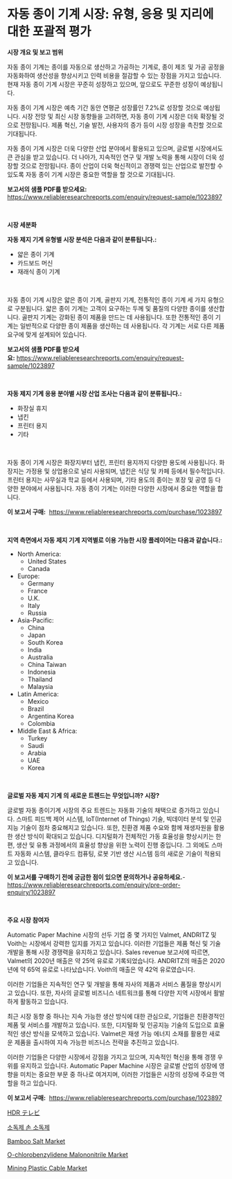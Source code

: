<p><h1>자동 종이 기계 시장: 유형, 응용 및 지리에 대한 포괄적 평가</h1></p><p><strong>시장 개요 및 보고 범위</strong></p>
<p><p>자동 종이 기계는 종이를 자동으로 생산하고 가공하는 기계로, 종이 제조 및 가공 공정을 자동화하여 생산성을 향상시키고 인력 비용을 절감할 수 있는 장점을 가지고 있습니다. 현재 자동 종이 기계 시장은 꾸준히 성장하고 있으며, 앞으로도 꾸준한 성장이 예상됩니다. </p><p>자동 종이 기계 시장은 예측 기간 동안 연평균 성장률인 7.2%로 성장할 것으로 예상됩니다. 시장 전망 및 최신 시장 동향들을 고려하면, 자동 종이 기계 시장은 더욱 확장될 것으로 전망됩니다. 제품 혁신, 기술 발전, 사용자의 증가 등이 시장 성장을 촉진할 것으로 기대됩니다.</p><p>자동 종이 기계 시장은 더욱 다양한 산업 분야에서 활용되고 있으며, 글로벌 시장에서도 큰 관심을 받고 있습니다. 더 나아가, 지속적인 연구 및 개발 노력을 통해 시장이 더욱 성장할 것으로 전망됩니다. 종이 산업이 더욱 혁신적이고 경쟁력 있는 산업으로 발전할 수 있도록 자동 종이 기계 시장은 중요한 역할을 할 것으로 기대됩니다.</p></p>
<p><strong>보고서의 샘플 PDF를 받으세요:</strong> <a href="https://www.reliableresearchreports.com/enquiry/request-sample/1023897">https://www.reliableresearchreports.com/enquiry/request-sample/1023897</a></p>
<p>&nbsp;</p>
<p><strong>시장 세분화</strong></p>
<p><strong>자동 제지 기계 유형별 시장 분석은 다음과 같이 분류됩니다.:</strong></p>
<p><ul><li>얇은 종이 기계</li><li>카드보드 머신</li><li>재래식 종이 기계</li></ul></p>
<p>&nbsp;</p>
<p><p>자동 종이 기계 시장은 얇은 종이 기계, 골판지 기계, 전통적인 종이 기계 세 가지 유형으로 구분됩니다. 얇은 종이 기계는 고객이 요구하는 두께 및 품질의 다양한 종이를 생산합니다. 골판지 기계는 강화된 종이 제품을 만드는 데 사용됩니다. 또한 전통적인 종이 기계는 일반적으로 다양한 종이 제품을 생산하는 데 사용됩니다. 각 기계는 서로 다른 제품 요구에 맞게 설계되어 있습니다.</p></p>
<p><strong>보고서의 샘플 PDF를 받으세요:</strong>&nbsp;<a href="https://www.reliableresearchreports.com/enquiry/request-sample/1023897">https://www.reliableresearchreports.com/enquiry/request-sample/1023897</a></p>
<p>&nbsp;</p>
<p><strong> 자동 제지 기계 응용 분야별 시장 산업 조사는 다음과 같이 분류됩니다.:</strong></p>
<p><ul><li>화장실 휴지</li><li>냅킨</li><li>프린터 용지</li><li>기타</li></ul></p>
<p>&nbsp;</p>
<p><p>자동 종이 기계 시장은 화장지부터 냅킨, 프린터 용지까지 다양한 용도에 사용됩니다. 화장지는 가정용 및 상업용으로 널리 사용되며, 냅킨은 식당 및 카페 등에서 필수적입니다. 프린터 용지는 사무실과 학교 등에서 사용되며, 기타 용도의 종이는 포장 및 공영 등 다양한 분야에서 사용됩니다. 자동 종이 기계는 이러한 다양한 시장에서 중요한 역할을 합니다.</p></p>
<p><strong>이 보고서 구매:</strong>&nbsp; <a href="https://www.reliableresearchreports.com/purchase/1023897">https://www.reliableresearchreports.com/purchase/1023897</a></p>
<p>&nbsp;</p>
<p><strong>지역 측면에서 자동 제지 기계 지역별로 이용 가능한 시장 플레이어는 다음과 같습니다.:</strong></p>
<p><ul>
    <li>
        North America:
        <ul>
            <li>United States</li>
            <li>Canada</li>
        </ul>
    </li>
    <li>
        Europe:
        <ul>
            <li>Germany</li>
            <li>France</li>
            <li>U.K.</li>
            <li>Italy</li>
            <li>Russia</li>
        </ul>
    </li>
    <li>
        Asia-Pacific:
        <ul>
            <li>China</li>
            <li>Japan</li>
            <li>South Korea</li>
            <li>India</li>
            <li>Australia</li>
            <li>China Taiwan</li>
            <li>Indonesia</li>
            <li>Thailand</li>
            <li>Malaysia</li>
        </ul>
    </li>
    <li>
        Latin America:
        <ul>
            <li>Mexico</li>
            <li>Brazil</li>
            <li>Argentina Korea</li>
            <li>Colombia</li>
        </ul>
    </li>
    <li>
        Middle East & Africa:
        <ul>
            <li>Turkey</li>
            <li>Saudi</li>
            <li>Arabia</li>
            <li>UAE</li>
            <li>Korea</li>
        </ul>
    </li>
    </ul></p>
<p>&nbsp;</p>
<p><strong>글로벌 자동 제지 기계 의 새로운 트렌드는 무엇입니까? 시장?</strong></p>
<p><p>글로벌 자동 종이기계 시장의 주요 트렌드는 자동화 기술의 채택으로 증가하고 있습니다. 스마트 피드백 제어 시스템, IoT(Internet of Things) 기술, 빅데이터 분석 및 인공지능 기술이 점차 중요해지고 있습니다. 또한, 친환경 제품 수요와 함께 재생자원을 활용한 생산 방식이 확대되고 있습니다. 디지털화가 전체적인 가동 효율성을 향상시키는 한편, 생산 및 유통 과정에서의 효율성 향상을 위한 노력이 진행 중입니다. 그 외에도 스마트 자동화 시스템, 클라우드 컴퓨팅, 로봇 기반 생산 시스템 등의 새로운 기술이 적용되고 있습니다.</p></p>
<p><strong>이 보고서를 구매하기 전에 궁금한 점이 있으면 문의하거나 공유하세요.</strong>- <a href="https://www.reliableresearchreports.com/enquiry/pre-order-enquiry/1023897">https://www.reliableresearchreports.com/enquiry/pre-order-enquiry/1023897</a></p>
<p>&nbsp;</p>
<p><strong>주요 시장 참여자</strong></p>
<p><p>Automatic Paper Machine 시장의 선두 기업 중 몇 가지인 Valmet, ANDRITZ 및 Voith는 시장에서 강력한 입지를 가지고 있습니다. 이러한 기업들은 제품 혁신 및 기술 개발을 통해 시장 경쟁력을 유지하고 있습니다. Sales revenue 보고서에 따르면, Valmet의 2020년 매출은 약 25억 유로로 기록되었습니다. ANDRITZ의 매출은 2020년에 약 65억 유로로 나타났습니다. Voith의 매출은 약 42억 유로였습니다.</p><p>이러한 기업들은 지속적인 연구 및 개발을 통해 자사의 제품과 서비스 품질을 향상시키고 있습니다. 또한, 자사의 글로벌 비즈니스 네트워크를 통해 다양한 지역 시장에서 활발하게 활동하고 있습니다.</p><p>최근 시장 동향 중 하나는 지속 가능한 생산 방식에 대한 관심으로, 기업들은 친환경적인 제품 및 서비스를 개발하고 있습니다. 또한, 디지털화 및 인공지능 기술의 도입으로 효율적인 생산 방식을 모색하고 있습니다. Valmet은 재생 가능 에너지 소재를 활용한 새로운 제품을 출시하여 지속 가능한 비즈니스 전략을 추진하고 있습니다.</p><p>이러한 기업들은 다양한 시장에서 강점을 가지고 있으며, 지속적인 혁신을 통해 경쟁 우위를 유지하고 있습니다. Automatic Paper Machine 시장은 글로벌 산업의 성장에 영향을 미치는 중요한 부문 중 하나로 여겨지며, 이러한 기업들은 시장의 성장에 주요한 역할을 하고 있습니다.</p></p>
<p><strong>이 보고서 구매:</strong>&nbsp;&nbsp;<a href="https://www.reliableresearchreports.com/purchase/1023897">https://www.reliableresearchreports.com/purchase/1023897</a></p>
<p><p><a href="https://github.com/cbigkbh02719/Market-Research-Report-List-1/blob/main/7771912723.md">HDR テレビ</a></p><p><a href="https://github.com/vsr06p4p49/Market-Research-Report-List-1/blob/main/1280895415.md">소독제 손 소독제</a></p><p><a href="https://issuu.com/reportprime-2/docs/bamboo-salt-market-size-2030.pptx">Bamboo Salt Market</a></p><p><a href="https://github.com/angelajermaine/Market-Research-Report-List-2/blob/main/o-chlorobenzylidene-malononitrile-market.md">O-chlorobenzylidene Malononitrile Market</a></p><p><a href="https://github.com/provorikovar/Market-Research-Report-List-3/blob/main/mining-plastic-cable-market.md">Mining Plastic Cable Market</a></p></p>
